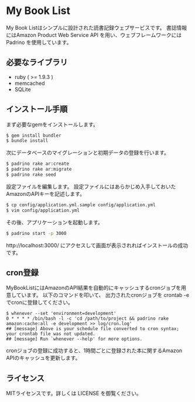 # My Book List

My Book Listはシンプルに設計された読書記録ウェブサービスです。
書誌情報にはAmazon Product Web Service API を用い、ウェブフレームワークには Padrino を使用しています。

## 必要なライブラリ

* ruby ( >= 1.9.3 )
* memcached
* SQLite

## インストール手順

まず必要なgemをインストールします。

```bash
$ gem install bundler
$ bundle install
```

次にデータベースのマイグレーションと初期データの登録を行います。

```bash
$ padrino rake ar:create
$ padrino rake ar:migrate
$ padrino rake seed
```

設定ファイルを編集します。
設定ファイルにはあらかじめ入手しておいたAmazonのAPIキーを記述します。

```bash
$ cp config/application.yml.sample config/application.yml
$ vim config/application.yml
```

その後、アプリケーションを起動します。

```bash
$ padrino start -p 3000
```

http://localhost:3000/ にアクセスして画面が表示されればインストールの成功です。

## cron登録
MyBookListにはAmazonのAPI結果を自動的にキャッシュするcronジョブを用意しています。
以下のコマンドを叩いて、 出力されたcronジョブを crontab -e でcronに登録してください。

    $ whenever --set 'environment=development'
    0 * * * * /bin/bash -l -c 'cd /path/to/project && padrino rake amazon:cache:all -e development >> log/cron.log'
    ## [message] Above is your schedule file converted to cron syntax; your crontab file was not updated.
    ## [message] Run `whenever --help' for more options.

cronジョブの登録に成功すると、1時間ごとに登録された本に関するAmazon APIのキャッシュを更新します。

## ライセンス
MITライセンスです。詳しくは LICENSE を御覧ください。
